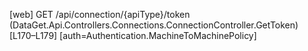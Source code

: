 [web] GET /api/connection/{apiType}/token  (DataGet.Api.Controllers.Connections.ConnectionController.GetToken)  [L170–L179] [auth=Authentication.MachineToMachinePolicy]

